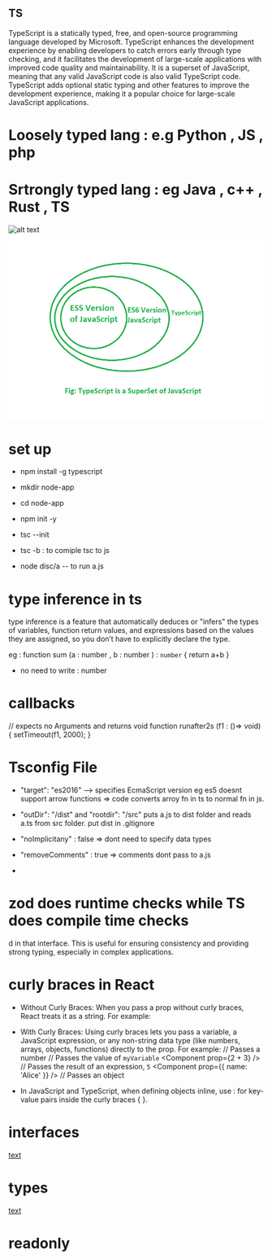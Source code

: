 ## TS
TypeScript is a statically typed, free, and open-source programming language developed by Microsoft. 
TypeScript enhances the development experience by enabling developers to catch errors early through type checking, and it facilitates the development of large-scale applications with improved code quality and maintainability.
It is a superset of JavaScript, meaning that any valid JavaScript code is also valid TypeScript code. TypeScript adds optional static typing and other features to improve the development experience, making it a popular choice for large-scale JavaScript applications.

# Loosely typed lang : e.g Python , JS , php
# Srtrongly typed lang : eg Java , c++ , Rust , TS

![alt text](<Screenshot 2024-11-07 at 6.18.07 PM.png>)
![alt text](image.png)

# set up
- npm install -g typescript 
- mkdir node-app
- cd node-app
- npm init -y 
- tsc --init 

- tsc -b : to comiple tsc to js 
- node disc/a -- to run a.js

# type inference in ts 
type inference is a feature that automatically deduces or "infers" the types of variables, function return values, and expressions based on the values they are assigned, so you don’t have to explicitly declare the type. 

eg :
function sum (a : number , b : number ) : `number` {
    return a+b
}
- no need to write : number  

# callbacks 
// expects no Arguments and returns void
function runafter2s (f1 : ()=> void) {
    setTimeout(f1, 2000);
}

# Tsconfig File 
- "target": "es2016" --> specifies EcmaScript version 
eg es5 doesnt support arrow functions => code converts arroy fn in ts to normal fn in js.

- "outDir": "/dist" and "rootdir": "/src"
puts a.js to dist folder and reads a.ts from src folder. 
put dist in .gitignore

- "noImplicitany" : false => 
dont need to specify data types

- "removeComments" : true => 
comments dont pass to a.js

- 

# zod does runtime checks while TS does compile time checks

d in that interface. This is useful for ensuring consistency and providing strong typing, especially in complex applications.



# curly braces in React 
- Without Curly Braces: When you pass a prop without curly braces, React treats it as a string. 
For example:
<Component prop="123" />

- With Curly Braces: Using curly braces lets you pass a variable, a JavaScript expression, or any non-string data type (like numbers, arrays, objects, functions) directly to the prop. 
For example:
<Component prop={123} />      // Passes a number
<Component prop={myVariable} /> // Passes the value of `myVariable`
<Component prop={2 + 3} />      // Passes the result of an expression, `5`
<Component prop={{ name: 'Alice' }} /> // Passes an object

- In JavaScript and TypeScript, when defining objects inline, use : for key-value pairs inside the curly braces { }.

# interfaces 
[text](Interferences.md)

# types 
[text](types.md)

# readonly
